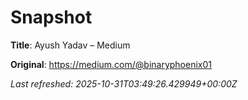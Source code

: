 # Snapshot

**Title**: Ayush Yadav – Medium

**Original**: <https://medium.com/@binaryphoenix01>

_Last refreshed: 2025-10-31T03:49:26.429949+00:00Z_
